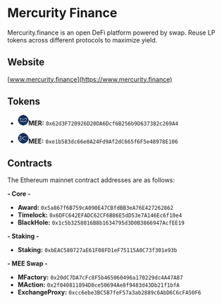 # Mercurity Finance
Mercurity.finance is an open DeFi platform powered by swap. Reuse LP tokens across different protocols to maximize yield.



## Website

[www.mercurity.finance](https://www.mercurity.finance)



## Tokens

- ![MER](logo/MER_24.png)**MER:** `0x62d3F720926D20DA6Dcf6B256b9D637382c269A4`

- ![MEE](logo/MEE_24.png)**MEE:** `0xe1b583dc66e0A24Fd9Af2dC665f6F5e48978E106`



## Contracts

The Ethereum mainnet contract addresses are as follows:

**- Core -**

- **Award:** `0x5a867f6B759cA090E47CBfdBB3eA76E427262862`
- **Timelock:** `0x6DFC642EFADC62CF6B86E5dD53e7A146Ec6f10e4`
- **BlackHole:** `0x1c5b3258016B8b1634795d3D0B3866947AcfEE19`



**- Staking -**

- **Staking:** `0xbEAC580727aE61F08FD1eF75115A0C73f301e93b`



**- MEE Swap -**

- **MFactory:** `0x20dC7DA7cFc8F5b465060496a170229dc4A47A87`
- **MAction:** `0x2f040811894D8ce50694Ae8f9483d43Db21f1bfA`
- **ExchangeProxy:** `0xcc6ebe3BC5B7feF57a3ab2889c6AbD6C6cFA50F6`
